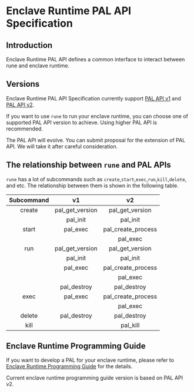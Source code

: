 # Enclave Runtime PAL API Specification

## Introduction

Enclave Runtime PAL API defines a common interface to interact between rune and enclave runtime.

## Versions

Enclave Runtime PAL API Specification currently support [PAL API v1](https://github.com/confidential-containers/enclave-cc/blob/master/rune/libenclave/internal/runtime/pal/spec_v1.md) and [PAL API v2](https://github.com/confidential-containers/enclave-cc/blob/master/rune/libenclave/internal/runtime/pal/spec_v2.md).

If you want to use `rune` to run your enclave runtime, you can choose one of supported PAL API version to achieve. Using higher PAL API is recommended.

The PAL API will evolve. You can submit proposal for the extension of PAL API. We will take it after careful consideration.

## The relationship between `rune` and PAL APIs

`rune` has a lot of subcommands such as `create`,`start`,`exec`,`run`,`kill`,`delete`, and etc. The relationship between them is shown in the following table.

| Subcommand | v1 | v2 |
| :-------:  | :-------:  |  :-------: |
| create | pal_get_version | pal_get_version |
|		| pal_init | pal_init |
| start | pal_exec | pal_create_process |
|		|            | pal_exec |
| run  |  pal_get_version  | pal_get_version |
|	   | pal_init |  pal_init |
|      |  pal_exec | pal_create_process |
|	  |                | pal_exec |
|      | pal_destroy | pal_destroy | 
| exec | pal_exec  | pal_create_process |
|      |           | pal_exec           | 
| delete | pal_destroy | pal_destroy |
| kill |  |  pal_kill |

## Enclave Runtime Programming Guide

If you want to develop a PAL for your enclave runtime, please refer to [Enclave Runtime Programming Guide](https://github.com/confidential-containers/enclave-cc/blob/master/rune/docs/pal_programming_guide.md) for the details.

Current enclave runtime programming guide version is based on PAL API v2.
